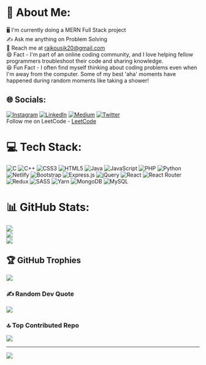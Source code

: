 # 💫 About Me:
🖥️ I'm currently doing a MERN Full Stack project<br>✍️ Ask me anything on Problem Solving<br>📧 Reach me at [rajkousik20@gmail.com](rajkousik20@gmail.com)<br>😄 Fact -  I'm part of an online coding community, and I love helping fellow programmers troubleshoot their code and sharing knowledge.<br>😆 Fun Fact - I often find myself thinking about coding problems even when I'm away from the computer. Some of my best 'aha' moments have happened during random moments like taking a shower!


## 🌐 Socials:
[![Instagram](https://img.shields.io/badge/Instagram-%23E4405F.svg?logo=Instagram&logoColor=white)](https://instagram.com/https://www.instagram.com/itzz__me__rajkousik/) [![LinkedIn](https://img.shields.io/badge/LinkedIn-%230077B5.svg?logo=linkedin&logoColor=white)](https://linkedin.com/in/www.linkedin.com/in/kousik-raj-048021210) [![Medium](https://img.shields.io/badge/Medium-12100E?logo=medium&logoColor=white)](https://medium.com/@https://medium.com/@rajkousik20) [![Twitter](https://img.shields.io/badge/Twitter-%231DA1F2.svg?logo=Twitter&logoColor=white)](https://twitter.com/https://twitter.com/kousik03)<br>
Follow me on LeetCode - [LeetCode](https://leetcode.com/RajKousik/)

# 💻 Tech Stack:
![C](https://img.shields.io/badge/c-%2300599C.svg?style=for-the-badge&logo=c&logoColor=white) ![C++](https://img.shields.io/badge/c++-%2300599C.svg?style=for-the-badge&logo=c%2B%2B&logoColor=white) ![CSS3](https://img.shields.io/badge/css3-%231572B6.svg?style=for-the-badge&logo=css3&logoColor=white) ![HTML5](https://img.shields.io/badge/html5-%23E34F26.svg?style=for-the-badge&logo=html5&logoColor=white) ![Java](https://img.shields.io/badge/java-%23ED8B00.svg?style=for-the-badge&logo=java&logoColor=white) ![JavaScript](https://img.shields.io/badge/javascript-%23323330.svg?style=for-the-badge&logo=javascript&logoColor=%23F7DF1E) ![PHP](https://img.shields.io/badge/php-%23777BB4.svg?style=for-the-badge&logo=php&logoColor=white) ![Python](https://img.shields.io/badge/python-3670A0?style=for-the-badge&logo=python&logoColor=ffdd54) ![Netlify](https://img.shields.io/badge/netlify-%23000000.svg?style=for-the-badge&logo=netlify&logoColor=#00C7B7) ![Bootstrap](https://img.shields.io/badge/bootstrap-%23563D7C.svg?style=for-the-badge&logo=bootstrap&logoColor=white) ![Express.js](https://img.shields.io/badge/express.js-%23404d59.svg?style=for-the-badge&logo=express&logoColor=%2361DAFB) ![jQuery](https://img.shields.io/badge/jquery-%230769AD.svg?style=for-the-badge&logo=jquery&logoColor=white) ![React](https://img.shields.io/badge/react-%2320232a.svg?style=for-the-badge&logo=react&logoColor=%2361DAFB) ![React Router](https://img.shields.io/badge/React_Router-CA4245?style=for-the-badge&logo=react-router&logoColor=white) ![Redux](https://img.shields.io/badge/redux-%23593d88.svg?style=for-the-badge&logo=redux&logoColor=white) ![SASS](https://img.shields.io/badge/SASS-hotpink.svg?style=for-the-badge&logo=SASS&logoColor=white) ![Yarn](https://img.shields.io/badge/yarn-%232C8EBB.svg?style=for-the-badge&logo=yarn&logoColor=white) ![MongoDB](https://img.shields.io/badge/MongoDB-%234ea94b.svg?style=for-the-badge&logo=mongodb&logoColor=white) ![MySQL](https://img.shields.io/badge/mysql-%2300f.svg?style=for-the-badge&logo=mysql&logoColor=white)
# 📊 GitHub Stats:
![](https://github-readme-stats.vercel.app/api?username=RajKousik&theme=radical&hide_border=false&include_all_commits=false&count_private=true)<br/>
![](https://github-readme-streak-stats.herokuapp.com/?user=RajKousik&theme=radical&hide_border=false)<br/>
![](https://github-readme-stats.vercel.app/api/top-langs/?username=RajKousik&theme=radical&hide_border=false&include_all_commits=false&count_private=true&layout=compact)

## 🏆 GitHub Trophies
![](https://github-profile-trophy.vercel.app/?username=RajKousik&theme=radical&no-frame=false&no-bg=false&margin-w=4)

### ✍️ Random Dev Quote
![](https://quotes-github-readme.vercel.app/api?type=vetical&theme=radical)

### 🔝 Top Contributed Repo
![](https://github-contributor-stats.vercel.app/api?username=RajKousik&limit=5&theme=dracula&combine_all_yearly_contributions=true)

---
[![](https://visitcount.itsvg.in/api?id=RajKousik&icon=2&color=11)](https://visitcount.itsvg.in)

<!-- Proudly created with GPRM ( https://gprm.itsvg.in ) -->
